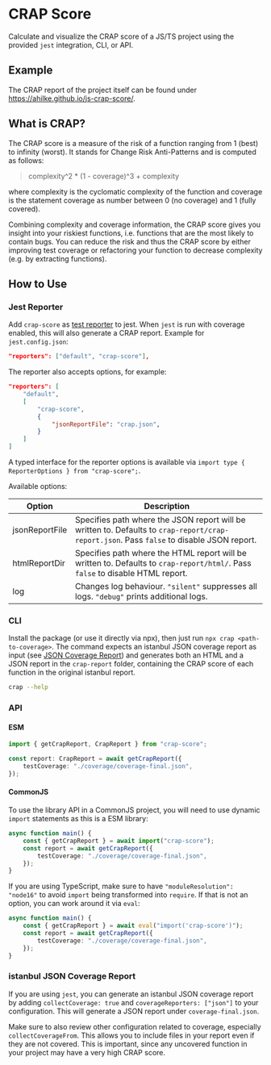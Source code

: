 # CRAP Score

Calculate and visualize the CRAP score of a JS/TS project using the provided `jest` integration, CLI, or API.

## Example

The CRAP report of the project itself can be found under <https://ahilke.github.io/js-crap-score/>.

## What is CRAP?

The CRAP score is a measure of the risk of a function ranging from 1 (best) to infinity (worst). It stands for Change Risk Anti-Patterns and is computed as follows:

> complexity^2 \* (1 - coverage)^3 + complexity

where complexity is the cyclomatic complexity of the function and coverage is the statement coverage as number between 0 (no coverage) and 1 (fully covered).

Combining complexity and coverage information, the CRAP score gives you insight into your riskiest functions, i.e. functions that are the most likely to contain bugs. You can reduce the risk and thus the CRAP score by either improving test coverage or refactoring your function to decrease complexity (e.g. by extracting functions).

## How to Use

### Jest Reporter

Add `crap-score` as [test reporter](https://jestjs.io/docs/configuration#reporters-arraymodulename--modulename-options) to jest.
When `jest` is run with coverage enabled, this will also generate a CRAP report. Example for `jest.config.json`:

```json
"reporters": ["default", "crap-score"],
```

The reporter also accepts options, for example:

```json
"reporters": [
    "default",
    [
        "crap-score",
        {
            "jsonReportFile": "crap.json",
        }
    ]
]
```

A typed interface for the reporter options is available via `import type { ReporterOptions } from "crap-score";`.

Available options:

| Option         | Description                                                                                                                               |
| -------------- | ----------------------------------------------------------------------------------------------------------------------------------------- |
| jsonReportFile | Specifies path where the JSON report will be written to. Defaults to `crap-report/crap-report.json`. Pass `false` to disable JSON report. |
| htmlReportDir  | Specifies path where the HTML report will be written to. Defaults to `crap-report/html/`. Pass `false` to disable HTML report.            |
| log            | Changes log behaviour. `"silent"` suppresses all logs. `"debug"` prints additional logs.                                                  |

### CLI

Install the package (or use it directly via npx), then just run `npx crap <path-to-coverage>`.
The command expects an istanbul JSON coverage report as input (see [JSON Coverage Report](#istanbul-json-coverage-report)) and generates both an HTML and a JSON report in the `crap-report` folder, containing the CRAP score of each function in the original istanbul report.

```sh
crap --help
```

### API

#### ESM

```ts
import { getCrapReport, CrapReport } from "crap-score";

const report: CrapReport = await getCrapReport({
    testCoverage: "./coverage/coverage-final.json",
});
```

#### CommonJS

To use the library API in a CommonJS project, you will need to use dynamic `import` statements as this is a ESM library:

```ts
async function main() {
    const { getCrapReport } = await import("crap-score");
    const report = await getCrapReport({
        testCoverage: "./coverage/coverage-final.json",
    });
}
```

If you are using TypeScript, make sure to have `"moduleResolution": "node16"` to avoid `import` being transformed into `require`. If that is not an option, you can work around it via `eval`:

```ts
async function main() {
    const { getCrapReport } = await eval("import('crap-score')");
    const report = await getCrapReport({
        testCoverage: "./coverage/coverage-final.json",
    });
}
```

### istanbul JSON Coverage Report

If you are using `jest`, you can generate an istanbul JSON coverage report by adding `collectCoverage: true` and `coverageReporters: ["json"]` to your configuration. This will generate a JSON report under `coverage-final.json`.

Make sure to also review other configuration related to coverage, especially `collectCoverageFrom`. This allows you to include files in your report even if they are not covered. This is important, since any uncovered function in your project may have a very high CRAP score.
